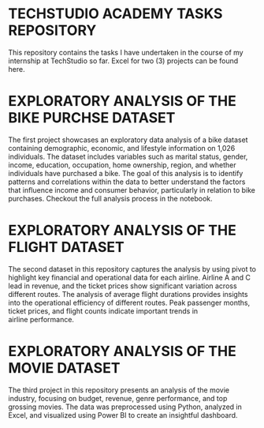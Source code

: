 # TECHSTUDIO ACADEMY TASKS REPOSITORY

This repository contains the tasks I have undertaken in the course of my internship at TechStudio so far. Excel for two (3) projects can be found here.

# EXPLORATORY ANALYSIS OF THE BIKE PURCHSE DATASET

The first project showcases an exploratory data analysis of a bike dataset containing demographic, economic, and lifestyle information on 1,026 individuals. 
The dataset includes variables such as marital status, gender, income, education, occupation, home ownership, region, and whether individuals have purchased a bike. 
The goal of this analysis is to identify patterns and correlations within the data to better understand the factors that influence income and consumer behavior,
particularly in relation to bike purchases. Checkout the full analysis process in the notebook.

# EXPLORATORY ANALYSIS OF THE FLIGHT DATASET

The second dataset in this repository captures the analysis by using pivot to highlight key financial and operational data for each airline. 
Airline A and C lead in revenue, and the ticket prices show significant variation across different routes. 
The analysis of average flight durations provides insights into the operational efficiency of different routes. 
Peak passenger months, ticket prices, and flight counts indicate important trends in airline performance.

# EXPLORATORY ANALYSIS OF THE MOVIE DATASET
The third project in this repository presents an analysis of the movie industry, focusing on budget, revenue, genre performance, and top
grossing movies. The data was preprocessed using Python, analyzed in Excel, and visualized using Power BI to 
create an insightful dashboard. 



